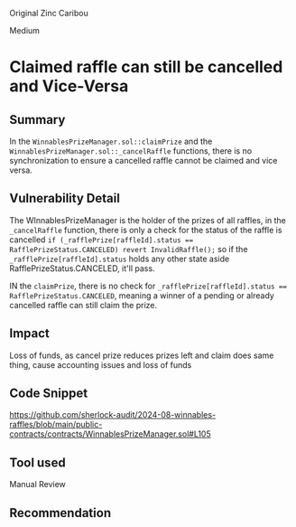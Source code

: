 Original Zinc Caribou

Medium

# Claimed raffle can still be cancelled and Vice-Versa

## Summary
In the `WinnablesPrizeManager.sol::claimPrize` and the `WinnablesPrizeManager.sol::_cancelRaffle` functions, there is no synchronization to ensure a cancelled raffle cannot be claimed and vice versa.

## Vulnerability Detail
The WInnablesPrizeManager is the holder of the prizes of all raffles, in the `_cancelRaffle` function, there is only a check for the status of the raffle is cancelled `if (_rafflePrize[raffleId].status == RafflePrizeStatus.CANCELED) revert InvalidRaffle();` so if the `_rafflePrize[raffleId].status` holds any other state aside RafflePrizeStatus.CANCELED, it'll pass.

IN the `claimPrize`, there is no check for `_rafflePrize[raffleId].status == RafflePrizeStatus.CANCELED`, meaning a winner of a pending or already cancelled raffle can still claim the prize.

## Impact

Loss of funds, as  cancel prize reduces prizes left and claim does same thing, cause accounting issues and loss of funds

## Code Snippet
https://github.com/sherlock-audit/2024-08-winnables-raffles/blob/main/public-contracts/contracts/WinnablesPrizeManager.sol#L105
## Tool used

Manual Review

## Recommendation